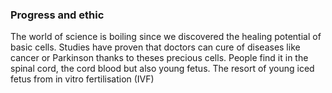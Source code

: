 ### Progress and ethic
The world of science is boiling since we discovered the healing potential of basic cells. Studies have proven that doctors can cure of diseases like cancer or Parkinson thanks to theses precious cells. People find it in the spinal cord, the cord blood but also young fetus. The resort of young iced fetus from in vitro fertilisation (IVF) 